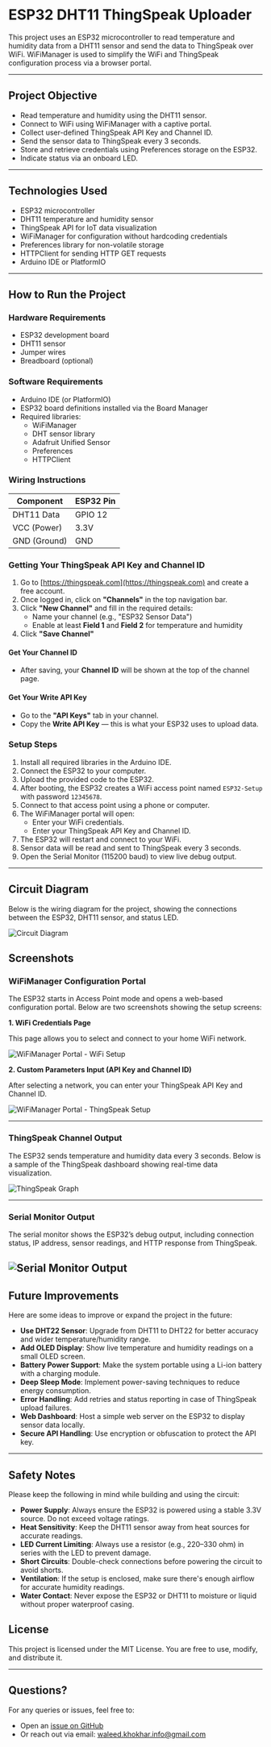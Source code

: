 # ESP32 DHT11 ThingSpeak Uploader

This project uses an ESP32 microcontroller to read temperature and humidity data from a DHT11 sensor and send the data to ThingSpeak over WiFi. WiFiManager is used to simplify the WiFi and ThingSpeak configuration process via a browser portal.

---

## Project Objective

- Read temperature and humidity using the DHT11 sensor.
- Connect to WiFi using WiFiManager with a captive portal.
- Collect user-defined ThingSpeak API Key and Channel ID.
- Send the sensor data to ThingSpeak every 3 seconds.
- Store and retrieve credentials using Preferences storage on the ESP32.
- Indicate status via an onboard LED.

---

## Technologies Used

- ESP32 microcontroller
- DHT11 temperature and humidity sensor
- ThingSpeak API for IoT data visualization
- WiFiManager for configuration without hardcoding credentials
- Preferences library for non-volatile storage
- HTTPClient for sending HTTP GET requests
- Arduino IDE or PlatformIO

---

## How to Run the Project

### Hardware Requirements

- ESP32 development board
- DHT11 sensor
- Jumper wires
- Breadboard (optional)

### Software Requirements

- Arduino IDE (or PlatformIO)
- ESP32 board definitions installed via the Board Manager
- Required libraries:
  - WiFiManager
  - DHT sensor library
  - Adafruit Unified Sensor
  - Preferences
  - HTTPClient

### Wiring Instructions

| Component     | ESP32 Pin |
|---------------|-----------|
| DHT11 Data    | GPIO 12   |
| VCC (Power)   | 3.3V      |
| GND (Ground)  | GND       |

### Getting Your ThingSpeak API Key and Channel ID

1. Go to [https://thingspeak.com](https://thingspeak.com) and create a free account.
2. Once logged in, click on **"Channels"** in the top navigation bar.
3. Click **"New Channel"** and fill in the required details:
   - Name your channel (e.g., "ESP32 Sensor Data")
   - Enable at least **Field 1** and **Field 2** for temperature and humidity
4. Click **"Save Channel"**

#### Get Your Channel ID
- After saving, your **Channel ID** will be shown at the top of the channel page.

#### Get Your Write API Key
- Go to the **"API Keys"** tab in your channel.
- Copy the **Write API Key** — this is what your ESP32 uses to upload data.

### Setup Steps

1. Install all required libraries in the Arduino IDE.
2. Connect the ESP32 to your computer.
3. Upload the provided code to the ESP32.
4. After booting, the ESP32 creates a WiFi access point named `ESP32-Setup` with password `12345678`.
5. Connect to that access point using a phone or computer.
6. The WiFiManager portal will open:
   - Enter your WiFi credentials.
   - Enter your ThingSpeak API Key and Channel ID.
7. The ESP32 will restart and connect to your WiFi.
8. Sensor data will be read and sent to ThingSpeak every 3 seconds.
9. Open the Serial Monitor (115200 baud) to view live debug output.

---

## Circuit Diagram

Below is the wiring diagram for the project, showing the connections between the ESP32, DHT11 sensor, and status LED.

![Circuit Diagram](circuit-diagram.png)

## Screenshots

### WiFiManager Configuration Portal

The ESP32 starts in Access Point mode and opens a web-based configuration portal. Below are two screenshots showing the setup screens:

**1. WiFi Credentials Page**

This page allows you to select and connect to your home WiFi network.

![WiFiManager Portal - WiFi Setup](wifimanager-portal.png)

**2. Custom Parameters Input (API Key and Channel ID)**

After selecting a network, you can enter your ThingSpeak API Key and Channel ID.

![WiFiManager Portal - ThingSpeak Setup](wifimanager1-credentials.png)

---

### ThingSpeak Channel Output

The ESP32 sends temperature and humidity data every 3 seconds. Below is a sample of the ThingSpeak dashboard showing real-time data visualization.

![ThingSpeak Graph](thingspeak.png)

---

### Serial Monitor Output

The serial monitor shows the ESP32’s debug output, including connection status, IP address, sensor readings, and HTTP response from ThingSpeak.

![Serial Monitor Output](serial-monitor-output.png)
---

## Future Improvements

Here are some ideas to improve or expand the project in the future:

- **Use DHT22 Sensor**: Upgrade from DHT11 to DHT22 for better accuracy and wider temperature/humidity range.
- **Add OLED Display**: Show live temperature and humidity readings on a small OLED screen.
- **Battery Power Support**: Make the system portable using a Li-ion battery with a charging module.
- **Deep Sleep Mode**: Implement power-saving techniques to reduce energy consumption.
- **Error Handling**: Add retries and status reporting in case of ThingSpeak upload failures.
- **Web Dashboard**: Host a simple web server on the ESP32 to display sensor data locally.
- **Secure API Handling**: Use encryption or obfuscation to protect the API key.

---

## Safety Notes

Please keep the following in mind while building and using the circuit:

- **Power Supply**: Always ensure the ESP32 is powered using a stable 3.3V source. Do not exceed voltage ratings.
- **Heat Sensitivity**: Keep the DHT11 sensor away from heat sources for accurate readings.
- **LED Current Limiting**: Always use a resistor (e.g., 220–330 ohm) in series with the LED to prevent damage.
- **Short Circuits**: Double-check connections before powering the circuit to avoid shorts.
- **Ventilation**: If the setup is enclosed, make sure there's enough airflow for accurate humidity readings.
- **Water Contact**: Never expose the ESP32 or DHT11 to moisture or liquid without proper waterproof casing.


## License

This project is licensed under the MIT License. You are free to use, modify, and distribute it.

---

## Questions?

For any queries or issues, feel free to:

- Open an [issue on GitHub](https://github.com/WaleedAhmad-pf/IoT-Temperature-Logging-System/issues)
- Or reach out via email: [waleed.khokhar.info@gmail.com](mailto:waleed.khokhar.info@gmail.com)

